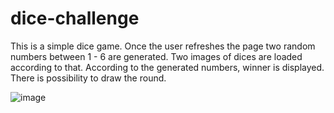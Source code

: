 # dice-challenge

This is a simple dice game. Once the user refreshes the page two random numbers between 1 - 6 are generated. Two images of dices are loaded according to that.
According to the generated numbers, winner is displayed. There is possibility to draw the round.

![image](https://user-images.githubusercontent.com/44170368/196182735-80b8d8a9-3391-4bd3-9428-ae19044ccc72.png)
